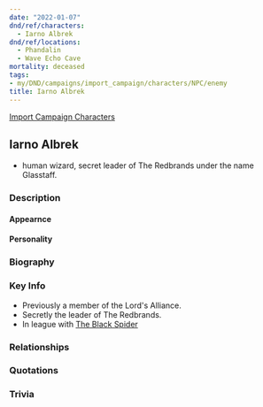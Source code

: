```yaml
---
date: "2022-01-07"
dnd/ref/characters:
  - Iarno Albrek
dnd/ref/locations:
  - Phandalin
  - Wave Echo Cave
mortality: deceased
tags:
- my/DND/campaigns/import_campaign/characters/NPC/enemy
title: Iarno Albrek
---
```


[Import Campaign Characters](/dnd/characters/)

## Iarno Albrek

- human wizard, secret leader of The Redbrands under the name Glasstaff.

### Description

#### Appearnce

#### Personality

### Biography

### Key Info

- Previously a member of the Lord's Alliance.
- Secretly the leader of The Redbrands.
- In league with [The Black Spider](/dnd/npcs/nezznar-the-black-spider/)

### Relationships

### Quotations

### Trivia
